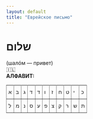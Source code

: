 ```yaml
---
layout: default
title: "Еврейское письмо"
---
```


<h1><b>שלום</b></h1>
(шалóм — привет)
<br>🇮🇱
<br>
<b>АЛФАВИТ:</b>
<style type="text/css">
.tg  {border-collapse:collapse;border-spacing:0;}
.tg td{border-color:black;border-style:solid;border-width:1px;font-family:Arial, sans-serif;font-size:14px;
  overflow:hidden;padding:10px 5px;word-break:normal;}
.tg th{border-color:black;border-style:solid;border-width:1px;font-family:Arial, sans-serif;font-size:14px;
  font-weight:normal;overflow:hidden;padding:10px 5px;word-break:normal;}
.tg .tg-75rw{background-color:#F8F9FA;border-color:inherit;color:#202122;text-align:center;vertical-align:middle}
.tg .tg-0pky{border-color:inherit;text-align:left;vertical-align:top}
@media screen and (max-width: 767px) {.tg {width: auto !important;}.tg col {width: auto !important;}.tg-wrap {overflow-x: auto;-webkit-overflow-scrolling: touch;}}</style>
<div class="tg-wrap"><table class="tg">
<tbody>
  <tr>
    <td class="tg-0pky">א</td>
    <td class="tg-0pky">ב</td>
    <td class="tg-0pky">ג</td>
    <td class="tg-0pky">ד</td>
    <td class="tg-0pky">ד</td>
    <td class="tg-0pky">ו</td>
    <td class="tg-0pky">ז</td>
    <td class="tg-0pky">ח</td>
    <td class="tg-0pky">ט</td>
    <td class="tg-0pky">י</td>
    <td class="tg-0pky">כ</td>
  </tr>
  <tr>
    <td class="tg-0pky">ל</td>
    <td class="tg-0pky">‭מ</td>
    <td class="tg-0pky">‭נ</td>
    <td class="tg-0pky">ס</td>
    <td class="tg-0pky">ע</td>
    <td class="tg-0pky">פ</td>
    <td class="tg-0pky">צ</td>
    <td class="tg-0pky">ק</td>
    <td class="tg-0pky">ר</td>
    <td class="tg-0pky">ש</td>
    <td class="tg-0pky">ת</td>
  </tr>
</tbody>
</table></div>
